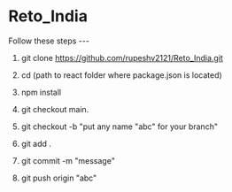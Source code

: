 # Reto_India

Follow these steps ---
<br>
1. git clone https://github.com/rupeshv2121/Reto_India.git

2. cd (path to react folder where package.json is located)

3. npm install
4. git checkout main.
5. git checkout -b "put any name "abc" for your branch"
6. git add .
7. git commit -m "message"
8. git push origin "abc"
